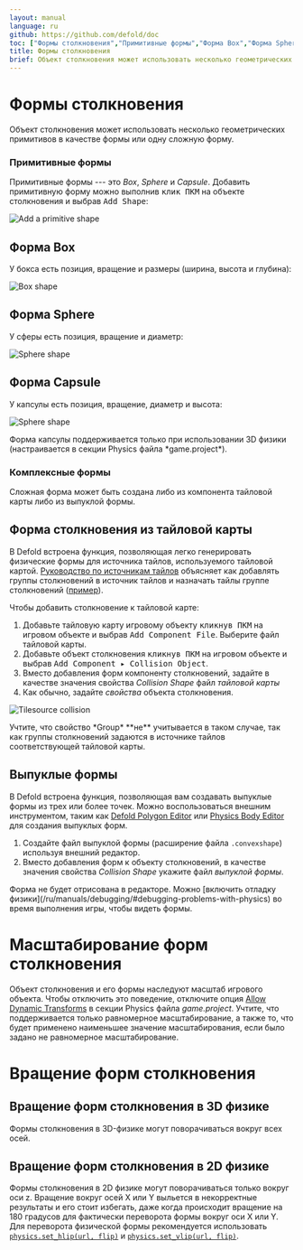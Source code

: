 ```yaml
---
layout: manual
language: ru
github: https://github.com/defold/doc
toc: ["Формы столкновения","Примитивные формы","Форма Box","Форма Sphere","Форма Capsule","Комплексные формы","Форма столкновения из тайловой карты","Выпуклые формы","Масштабирование форм столкновения","Вращение форм столкновения","Вращение форм столкновения в 3D физике","Вращение форм столкновения в 2D физике"]
title: Формы столкновения
brief: Объект столкновения может использовать несколько геометрических примитивов в качестве формы или одну сложную форму.
---
```


# Формы столкновения

Объект столкновения может использовать несколько геометрических примитивов в качестве формы или одну сложную форму.

### Примитивные формы
Примитивные формы --- это *Box*, *Sphere* и *Capsule*. Добавить примитивную форму можно выполнив <kbd>клик ПКМ</kbd> на объекте столкновения и выбрав <kbd>Add Shape</kbd>:

![Add a primitive shape](/manuals/images/physics/add_shape.png)

## Форма Box
У бокса есть позиция, вращение и размеры (ширина, высота и глубина):

![Box shape](/manuals/images/physics/box.png)

## Форма Sphere
У сферы есть позиция, вращение и диаметр:

![Sphere shape](/manuals/images/physics/sphere.png)

## Форма Capsule
У капсулы есть позиция, вращение, диаметр и высота:

![Sphere shape](/manuals/images/physics/capsule.png)

<div class='important' markdown='1'>
Форма капсулы поддерживается только при использовании 3D физики (настраивается в секции Physics файла *game.project*).
</div>

### Комплексные формы
Сложная форма может быть создана либо из компонента тайловой карты либо из выпуклой формы.

## Форма столкновения из тайловой карты
В Defold встроена функция, позволяющая легко генерировать физические формы для источника тайлов, используемого тайловой картой. [Руководство по источникам тайлов](/ru/manuals/tilesource/#tile-source-collision-shapes) объясняет как добавлять группы столкновений в источник тайлов и назначать тайлы группе столкновений ([пример](/examples/tilemap/collisions/)).

Чтобы добавить столкновение к тайловой карте:

1. Добавьте тайловую карту игровому объекту <kbd>кликнув ПКМ</kbd> на игровом объекте и выбрав <kbd>Add Component File</kbd>. Выберите файл тайловой карты.
2. Добавьте объект столкновения <kbd>кликнув ПКМ</kbd> на игровом объекте и выбрав <kbd>Add Component ▸ Collision Object</kbd>.
3. Вместо добавления форм компоненту столкновений, задайте в качестве значения свойства *Collision Shape* файл *тайловой карты*
4. Как обычно, задайте *свойства* объекта столкновения.

![Tilesource collision](/manuals/images/physics/collision_tilemap.png)

<div class='important' markdown='1'>
Учтите, что свойство *Group* **не** учитывается в таком случае, так как группы столкновений задаются в источнике тайлов соответствующей тайловой карты.
</div>

## Выпуклые формы
В Defold встроена функция, позволяющая вам создавать выпуклые формы из трех или более точек. Можно воспользоваться внешним инструментом, таким как [Defold Polygon Editor](/assets/defoldpolygoneditor/) или [Physics Body Editor](/assets/physicsbodyeditor/) для создания выпуклых форм.

1. Создайте файл выпуклой формы (расширение файла `.convexshape`) используя внешний редактор.
2. Вместо добавления форм к объекту столкновений, в качестве значения свойства *Collision Shape* укажите файл *выпуклой формы*.

<div class='sidenote' markdown='1'>
Форма не будет отрисована в редакторе. Можно [включить отладку физики](/ru/manuals/debugging/#debugging-problems-with-physics) во время выполнения игры, чтобы видеть формы.
</div>


# Масштабирование форм столкновения
Объект столкновения и его формы наследуют масштаб игрового объекта. Чтобы отключить это поведение, отключите опция [Allow Dynamic Transforms](/ru/manuals/project-settings/#allow-dynamic-transforms) в секции Physics файла *game.project*. Учтите, что поддерживается только равномерное масштабирование, а также то, что будет применено наименьшее значение масштабирования, если было задано не равномерное масштабирование.


# Вращение форм столкновения

## Вращение форм столкновения в 3D физике
Формы столкновения в 3D-физике могут поворачиваться вокруг всех осей.


## Вращение форм столкновения в 2D физике
Формы столкновения в 2D физике могут поворачиваться только вокруг оси z. Вращение вокруг осей X или Y выльется в некорректные результаты и его стоит избегать, даже когда происходит вращение на 180 градусов для фактически переворота формы вокруг оси X или Y. Для переворота физической формы рекомендуется использовать [`physics.set_hlip(url, flip)`](/ref/stable/physics/?#physics.set_hflip:url-flip) и [`physics.set_vlip(url, flip)`](/ref/stable/physics/?#physics.set_vflip:url-flip).
